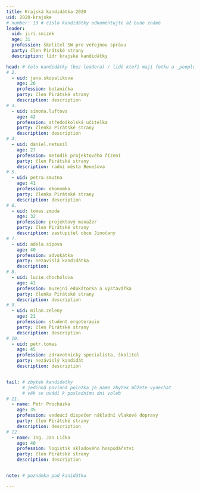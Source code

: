 ```yaml
---
title: Krajská kandidátka 2020
uid: 2020-krajske
# number: 13 # číslo kandidátky odkomentujte až bude známé
leader:
  uid: jiri.snizek
  age: 31
  profession: školitel SW pro veřejnou správu
  party: člen Pirátské strany
  description: lídr krajské kandidátky

head: # čelo kandidátky (bez leadera) / lidé kteří mají fotku a _people/jmeno.md
# 2.
  - uid: jana.skopalikova
    age: 26
    profession: botanička
    party: člen Pirátské strany
    description: description
# 3.
  - uid: simona.luftova
    age: 42
    profession: středoškolská učitelka
    party: členka Pirátské strany
    description: description
# 4.
  - uid: daniel.netusil
    age: 27
    profession: metodik projektového řízení
    party: člen Pirátské strany
    description: radní města Benešova
# 5.
  - uid: petra.smutna
    age: 41
    profession: ekonomka
    party: členka Pirátské strany
    description: description
# 6.
  - uid: tomas.zmuda
    age: 32
    profession: projektový manažer
    party: člen Pirátské strany
    description: zastupitel obce Jinočany
# 7.
  - uid: adela.sipova
    age: 40
    profession: advokátka
    party: nezavislá kandidátka
    description:
# 8.
  - uid: lucie.chocholova
    age: 41
    profession: muzejní edukátorka a výstavářka
    party: členka Pirátské strany
    description: description
# 9.
  - uid: milan.zeleny
    age: 21
    profession: student ergoterapie
    party: člen Pirátské strany
    description: description
# 10.
  - uid: petr.tomas
    age: 45
    profession: zdravotnický specialista, školitel
    party: nezávislý kandidát
    description: description


tail: # zbytek kandidatky
      # jedinná povinná položka je name zbytek můžete vynechat
      # věk se uvádí k poslednímu dni voleb
# 11.
  - name: Petr Procházka
    age: 35
    profession: vedoucí dispečer nákladní vlakové dopravy
    party: člen Pirátské strany
    description: description
# 12.
  - name: Ing. Jan Lička
    age: 40
    profession: logistik skladového hospodářství
    party: člen Pirátské strany
    description: description


note: # poznámka pod kanidátku

---
```

